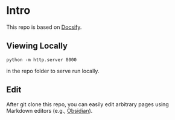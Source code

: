 # Intro

This repo is based on [Docsify](https://docsify.js.org).

## Viewing Locally

```
python -m http.server 8000
```

in the repo folder to serve run locally.

## Edit

After git clone this repo, you can easily edit arbitrary pages using Markdown editors (e.g., [Obsidian](https://obsidian.md/)).
